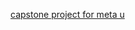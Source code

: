 
[capstone project for meta u](https://docs.google.com/document/d/1D7IG1c5owCpUsC8MPOx2cpvYdj67I8WT3HSd27LycgQ/edit?tab=t.0)
